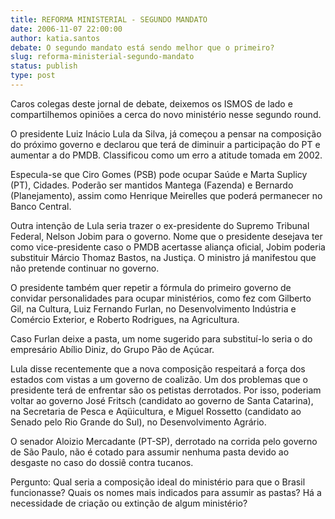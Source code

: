 ```yaml
---
title: REFORMA MINISTERIAL - SEGUNDO MANDATO
date: 2006-11-07 22:00:00
author: katia.santos
debate: O segundo mandato está sendo melhor que o primeiro?
slug: reforma-ministerial-segundo-mandato
status: publish 
type: post
---
```


Caros colegas deste jornal de debate, deixemos os ISMOS de lado e compartilhemos opiniões a cerca do novo ministério nesse segundo round.  

O presidente Luiz Inácio Lula da Silva, já começou a pensar na composição do próximo governo e declarou que terá de diminuir a participação do PT e aumentar a do PMDB. Classificou como um erro a atitude tomada em 2002.   

Especula-se que Ciro Gomes (PSB) pode ocupar Saúde e Marta Suplicy (PT), Cidades. Poderão ser mantidos Mantega (Fazenda) e Bernardo (Planejamento), assim como Henrique Meirelles que poderá permanecer no Banco Central.   

Outra intenção de Lula seria trazer o ex-presidente do Supremo Tribunal Federal, Nelson Jobim para o governo. Nome que o presidente desejava ter como vice-presidente caso o PMDB acertasse aliança oficial, Jobim poderia substituir Márcio Thomaz Bastos, na Justiça. O ministro já manifestou que não pretende continuar no governo.  

O presidente também quer repetir a fórmula do primeiro governo de convidar personalidades para ocupar ministérios, como fez com Gilberto Gil, na Cultura, Luiz Fernando Furlan, no Desenvolvimento Indústria e Comércio Exterior, e Roberto Rodrigues, na Agricultura.  

Caso Furlan deixe a pasta, um nome sugerido para substituí-lo seria o do empresário Abílio Diniz, do Grupo Pão de Açúcar.   

Lula disse recentemente que a nova composição respeitará a força dos estados com vistas a um governo de coalizão. Um dos problemas que o presidente terá de enfrentar são os petistas derrotados. Por isso, poderiam voltar ao governo José Fritsch (candidato ao governo de Santa Catarina), na Secretaria de Pesca e Aqüicultura, e Miguel Rossetto (candidato ao Senado pelo Rio Grande do Sul), no Desenvolvimento Agrário.  

O senador Aloizio Mercadante (PT-SP), derrotado na corrida pelo governo de São Paulo, não é cotado para assumir nenhuma pasta devido ao desgaste no caso do dossiê contra tucanos.   

Pergunto: Qual seria a composição ideal do ministério para que o Brasil funcionasse? Quais os nomes mais indicados para assumir as pastas? Há a necessidade de criação ou extinção de algum ministério?  

  

  

  

